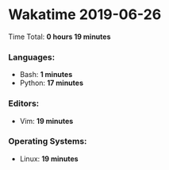 # Wakatime 2019-06-26

Time Total: **0 hours 19 minutes**

### Languages:
- Bash: **1 minutes** 
- Python: **17 minutes** 

### Editors:
- Vim: **19 minutes** 

### Operating Systems:
- Linux: **19 minutes** 

